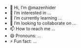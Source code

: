 - 👋 Hi, I’m @mazenhider
- 👀 I’m interested in ...
- 🌱 I’m currently learning ...
- 💞️ I’m looking to collaborate on ...
- 📫 How to reach me ...
- 😄 Pronouns: ...
- ⚡ Fun fact: ...

<!---
mazenhider/mazenhider is a ✨ special ✨ repository because its `README.md` (this file) appears on your GitHub profile.
You can click the Preview link to take a look at your changes.
--->
